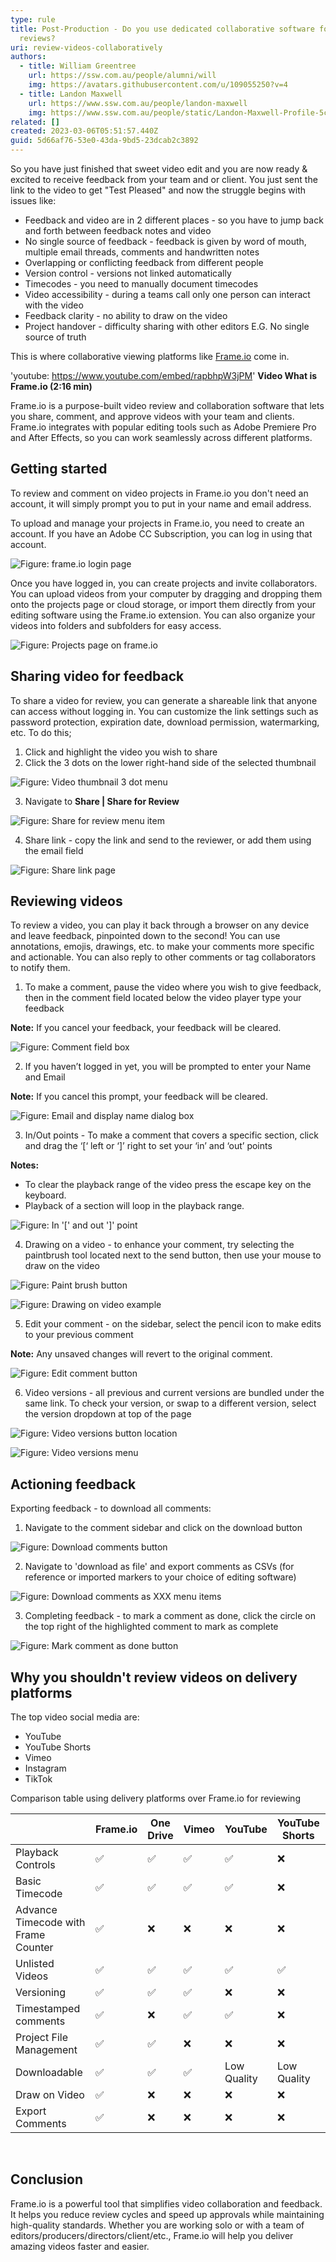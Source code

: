 ```yaml
---
type: rule
title: Post-Production - Do you use dedicated collaborative software for video
  reviews?
uri: review-videos-collaboratively
authors:
  - title: William Greentree
    url: https://ssw.com.au/people/alumni/will
    img: https://avatars.githubusercontent.com/u/109055250?v=4
  - title: Landon Maxwell
    url: https://www.ssw.com.au/people/landon-maxwell
    img: https://www.ssw.com.au/people/static/Landon-Maxwell-Profile-5c71adb37af77350d3dfffc96affa87a.jpg
related: []
created: 2023-03-06T05:51:57.440Z
guid: 5d66af76-53e0-43da-9bd5-23dcab2c3892
---
```

So you have just finished that sweet video edit and you are now ready & excited to receive feedback from your team and or client. You just sent the link to the video to get "Test Pleased" and now the struggle begins with issues like:

* Feedback and video are in 2 different places - so you have to jump back and forth between feedback notes and video
* No single source of feedback - feedback is given by word of mouth, multiple email threads, comments and handwritten notes
* Overlapping or conflicting feedback from different people
* Version control - versions not linked automatically
* Timecodes - you need to manually document timecodes
* Video accessibility - during a teams call only one person can interact with the video
* Feedback clarity -  no ability to draw on the video
* Project handover - difficulty sharing with other editors E.G. No single source of truth

This is where collaborative viewing platforms like [Frame.io](https://frame.io) come in. 

'youtube: https://www.youtube.com/embed/rapbhpW3jPM'
**Video What is Frame.io (2:16 min)**

Frame.io is a purpose-built video review and collaboration software that lets you share, comment, and approve videos with your team and clients. Frame.io integrates with popular editing tools such as Adobe Premiere Pro and After Effects, so you can work seamlessly across different platforms.

## Getting started

To review and comment on video projects in Frame.io you don't need an account, it will simply prompt you to put in your name and email address.

To upload and manage your projects in Frame.io, you need to create an account. If you have an Adobe CC Subscription, you can log in using that account.

![Figure: frame.io login page](frameis-login1.png "frame.io login page")

Once you have logged in, you can create projects and invite collaborators. You can upload videos from your computer by dragging and dropping them onto the projects page or cloud storage, or import them directly from your editing software using the Frame.io extension. You can also organize your videos into folders and subfolders for easy access.

![Figure: Projects page on frame.io](frameio-projects1.png "Projects page on frame.io")

## Sharing video for feedback

To share a video for review, you can generate a shareable link that anyone can access without logging in. You can customize the link settings such as password protection, expiration date, download permission, watermarking, etc. To do this; 

1. Click and highlight the video you wish to share
2. Click the 3 dots on the lower right-hand side of the selected thumbnail

![Figure: Video thumbnail 3 dot menu](frameio-projects2.png "Video thumbnail 3 dot menu")

3. Navigate to **Share | Share for Review**

![Figure: Share for review menu item](frame-edit-6.png "Share for review menu item")

4. Share link - copy the link and send to the reviewer, or add them using the email field

![Figure: Share link page](frame-edit-7.png "Share link page")

## Reviewing videos

To review a video, you can play it back through a browser on any device and leave feedback, pinpointed down to the second! You can use annotations, emojis, drawings, etc. to make your comments more specific and actionable. You can also reply to other comments or tag collaborators to notify them.

1. To make a comment, pause the video where you wish to give feedback, then in the comment field located below the video player type your feedback

**Note:** If you cancel your feedback, your feedback will be cleared.

![Figure: Comment field box](frame-comment-1.png "Comment field box")

2. If you haven’t logged in yet, you will be prompted to enter your Name and Email 

**Note:** If you cancel this prompt, your feedback will be cleared.

![Figure: Email and display name dialog box](frame-comment-3.png "Email and display name dialog box")

3. In/Out points - To make a comment that covers a specific section, click and drag the ‘\[‘ left or ‘]’ right to set your ‘in’ and ‘out’ points

**Notes:** 

* To clear the playback range of the video press the escape key on the keyboard.
* Playback of a section will loop in the playback range.

![Figure: In '[' and out ']' point](frame-comment-4.png "In '[' and out ']' point")

4. Drawing on a video - to enhance your comment, try selecting the paintbrush tool located next to the send button, then use your mouse to draw on the video

![Figure: Paint brush button](frame-comment-5.png "Paint brush button")

![Figure: Drawing on video example](frame-comment-6.png "Drawing on video example")

5. Edit your comment - on the sidebar, select the pencil icon to make edits to your previous comment

**Note:** Any unsaved changes will revert to the original comment.

![Figure: Edit comment button](frame-comment-7.png "Edit comment button")

6. Video versions - all previous and current versions are bundled under the same link. To check your version, or swap to a different version, select the version dropdown at top of the page

![Figure: Video versions button location](frame-version-1.png " Video versions button location")

![Figure: Video versions menu](frame-version-2.png "Comparing all video versions")

## Actioning feedback

Exporting feedback - to download all comments:

1. Navigate to the comment sidebar and click on the download button

![Figure: Download comments button](frame-edit-1.png "Download comments button")

2. Navigate to 'download as file' and export comments as CSVs (for reference or imported markers to your choice of editing software)

![Figure: Download comments as XXX menu items](frame-edit-2.png "Download comments as XXX menu items")

3. Completing feedback - to mark a comment as done, click the circle on the top right of the highlighted comment to mark as complete

![Figure: Mark comment as done button](frame-edit-3.png "Mark comment as done button")

## Why you shouldn't review videos on delivery platforms

The top video social media are:

* YouTube
* YouTube Shorts
* Vimeo
* Instagram
* TikTok

Comparison table using delivery platforms over Frame.io for reviewing

| <!--StartFragment-->                | Frame.io | One Drive | Vimeo | YouTube     | YouTube Shorts | Instagram | TikTok              |
| ----------------------------------- | -------- | --------- | ----- | ----------- | -------------- | --------- | ------------------- |
| Playback Controls                   | ✅        | ✅         | ✅     | ✅           | ❌              | ❌         | ❌                   |
| Basic Timecode                      | ✅        | ✅         | ✅     | ✅           | ❌              | ❌         | ❌                   |
| Advance Timecode with Frame Counter | ✅        | ❌         | ❌     | ❌           | ❌              | ❌         | ❌                   |
| Unlisted Videos                     | ✅        | ✅         | ✅     | ✅           | ✅              | ❌         | ❌                   |
| Versioning                          | ✅        | ✅         | ✅     | ❌           | ❌              | ❌         | ❌                   |
| Timestamped comments                | ✅        | ❌         | ✅     | ✅           | ❌              | ❌         | ❌                   |
| Project File Management             | ✅        | ✅         | ❌     | ❌           | ❌              | ❌         | ❌                   |
| Downloadable                        | ✅        | ✅         | ✅     | Low Quality | Low Quality    | ❌         | ❌                   |
| Draw on Video                       | ✅        | ❌         | ❌     | ❌           | ❌              | ❌         | ❌                   |
| Export Comments                     | ✅        | ❌         | ❌     | ❌           | ❌              | ❌         | ❌<!--EndFragment--> |

<br>

## Conclusion

Frame.io is a powerful tool that simplifies video collaboration and feedback. It helps you reduce review cycles and speed up approvals while maintaining high-quality standards. Whether you are working solo or with a team of editors/producers/directors/client/etc., Frame.io will help you deliver amazing videos faster and easier.